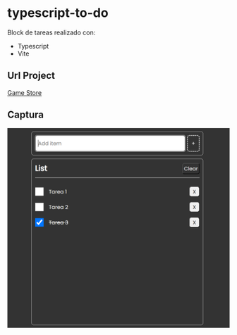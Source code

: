 # typescript-to-do

Block de tareas realizado con: 
* Typescript
* Vite

## Url Project

[Game Store](https://aitorqc.github.io/typescript-to-do)

## Captura

![Captura](https://github.com/aitorqc/typescript-to-do/blob/main/public/captura.png)

